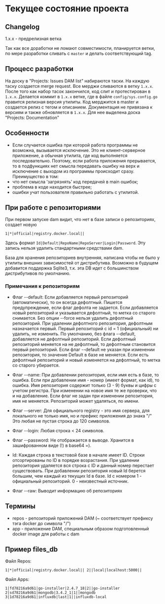 # Текущее состояние проекта
## Changelog

1.x.x - предрелизная ветка

Так как все доработки не ломают совместимости, планируется ветки, по мере разработки сливать с `master` и делать соответствующий tag.

## Процесс разработки

На доску в "Projects: Issues DAM list" набираются таски.
На каждую таску создается merge request. Все мерджи сливаются в ветку `1.x.x`. 
После того как набор тасок закончился, код слит и протестирован в `1.x.x`.
Делается коммит в `1.x.x` ветке, где в файле `config/sys.config.go` правится релизная версия утилиты.
Код мерджится в master и создается релиз с тегом и описанием.
Документация не привязана к версиям и также обновляется в `1.x.x`. Для нее выделена доска "Projects: Documentation"

## Особенности
- Если случается ошибка при которой работа программы не возможна, вызывается исключение.
Это не клиент-серверное приложение, а обычная утилита, где код выполняется последовательно. 
Поэтому, если работа приложения прерывается, 
то в подфункциях нет смысла передавать ошибку на верх и исключение с выходом из программы происходит сразу.
Преимущество в том:
 - что нет смысла 'загрязнять' код передачей в main ошибок;
 - проблема в коде находится быстрее;
 - ошибки учат пользователя правильно работать с утилитой.

## При работе с репозиториями
При первом запуске dam видит, что нет в базе записи о репозиториях, создает новую
```
1|*|official|registry.docker.local||
```
Здесь формат `Id|Default|RepoName|RepoServer|Login|Password`.
Эту запись нельзя удалить стандартными средствами dam.

База для хранения репозиториев внутренняя, написана чтобы не было у утилиты внешних зависимостей от дистрибутива. 
Возможно в будущем добавится поддержка Sqlite3, т.к. эта DB идет с большинством дистрибутивов по умолчанию.

### Примечания к репозиториям
- Флаг --default:
  Если добавляется первый репозиторий (автоматически), то он всегда дефолтный. Пишется предупреждение, если флаг дефолта не задается.
  Если добавляется новый репозиторий и указывается дефолтный, то метка со старого снимается.
  Без опции --force нельзя удалить дефолтный репозиторий.
  При удалении дефолтного репозитория, дефолтным назначается первый.
  Первый репозиторий с id = 1 (официальный) ни удалить, не изменить.
  По умолчанию, без флага --default, добавляется не дефолтный репозиторий.
  Если дефолтный репозиторий меняется на не дефолтный, то дефолтным становится первый репозиторий.
  Если флаг --default не указан при изменении репозитория, то значение Default в базе не меняется.
  Если есть дефолтный репозиторий и новый изменяется на дефолтный, то метка со старого убирается.
  
- Флаг --name:
  При добавлении репозитория, если имя есть в базе, то ошибка.
  Если при добавлении имя - номер (имеет формат, как id), то ошибка.
  Имя репозитория содержит только (3 - 9) буквы и цифры с учетом регистра.
  При изменении на новое имя те же проверки, что и на добавление.
  Если флаг не задан при изменении репозитория, имя не меняется.
  Репозиторий может удаляться, по имени.
  
- Флаг --server:
  Для официального registry - это имя сервера, для локального не только имя, но и префикс приложения до знака "/"
  Это любая не пустая строка до 120 символов.
  
- Флаг --login:
  Любая строка < 24 символов.
  
- Флаг --password:
  Не отображается в выводе.
  Хранится в зашифрованном виде (!) в base64 =).
  
- Id:
  Каждая строка в текстовой базе в начале имеет ID.
  Строки отсортированы по ID в порядке возрастания.
  При удалении репозитория удаляется вся строка с ID и данный номер перестает существовать.
  При добавлении репозитория новый Id берется большим, чем каждый из текущих Id в базе.
  Id с номером 1 - официальный репозиторий. 0 - неизвестный источник.
  
- Флаг --raw:
Выводит информацию об репозиториях

## Термины
- repos - репозиторий приложений DAM (~ соответствует префиксу тэга docker до символа "/")
- app - приложение DAM, специальным образом подготовленный docker image для работы с dam

## Пример files_db

Файл Repos:

`1|*|official|registry.docker.local||
2||local|localhost:5000||
`

Файл Apps:

`1|fd78216a9d61|go-installer|2.4.7_18|2||go-installer
2|sd78216a9d61|mongodb|3.4.2_1|1||mongodb
3|1d78216a9d61|influxdb|last|1||influxdb-local
`

